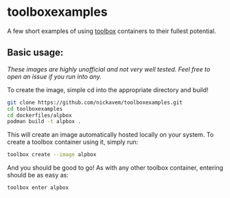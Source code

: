 # toolboxexamples
A few short examples of using [toolbox](https://github.com/containers/toolbox) containers to their fullest potential.

## Basic usage:

*These images are highly unofficial and not very well tested. Feel free to open an issue if you run into any.*

To create the image, simple cd into the appropriate directory and build!

```sh
git clone https://github.com/nickavem/toolboxexamples.git
cd toolboxexamples
cd dockerfiles/alpbox
podman build -t alpbox .
```

This will create an image automatically hosted locally on your system. To create a toolbox container using it, simply run:

```sh
toolbox create --image alpbox
```

And you should be good to go! As with any other toolbox container, entering should be as easy as:
```sh
toolbox enter alpbox
```
